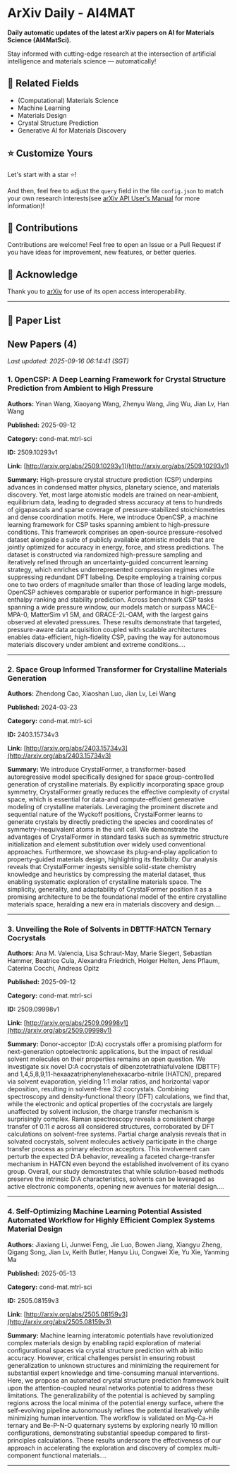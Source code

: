 # ArXiv Daily - AI4MAT

**Daily automatic updates of the latest arXiv papers on AI for Materials Science (AI4MatSci).** 

Stay informed with cutting-edge research at the intersection of artificial intelligence and materials science — automatically!

## :bookmark: Related Fields

- (Computational) Materials Science
- Machine Learning
- Materials Design
- Crystal Structure Prediction
- Generative AI for Materials Discovery

## :star: Customize Yours

Let's start with a star :star:!

And then, feel free to adjust the `query` field in the file `config.json` to match your own research interests(see [arXiv API User's Manual](https://info.arxiv.org/help/api/user-manual.html#51-details-of-query-construction) for more information)!

## :handshake: Contributions

Contributions are welcome!
 Feel free to open an Issue or a Pull Request if you have ideas for improvement, new features, or better queries.

## :blue_heart: ​Acknowledge

Thank you to [arXiv](https://arxiv.org/) for use of its open access interoperability.

---

## :scroll: Paper List


<!-- ARXIV_PAPERS_START -->

## New Papers (4)

*Last updated: 2025-09-16 06:14:41 (SGT)*

### 1. OpenCSP: A Deep Learning Framework for Crystal Structure Prediction from Ambient to High Pressure

**Authors:** Yinan Wang, Xiaoyang Wang, Zhenyu Wang, Jing Wu, Jian Lv, Han Wang

**Published:** 2025-09-12

**Category:** cond-mat.mtrl-sci

**ID:** 2509.10293v1

**Link:** [http://arxiv.org/abs/2509.10293v1](http://arxiv.org/abs/2509.10293v1)

**Summary:** High-pressure crystal structure prediction (CSP) underpins advances in
condensed matter physics, planetary science, and materials discovery. Yet, most
large atomistic models are trained on near-ambient, equilibrium data, leading
to degraded stress accuracy at tens to hundreds of gigapascals and sparse
coverage of pressure-stabilized stoichiometries and dense coordination motifs.
Here, we introduce OpenCSP, a machine learning framework for CSP tasks spanning
ambient to high-pressure conditions. This framework comprises an open-source
pressure-resolved dataset alongside a suite of publicly available atomistic
models that are jointly optimized for accuracy in energy, force, and stress
predictions. The dataset is constructed via randomized high-pressure sampling
and iteratively refined through an uncertainty-guided concurrent learning
strategy, which enriches underrepresented compression regimes while suppressing
redundant DFT labeling. Despite employing a training corpus one to two orders
of magnitude smaller than those of leading large models, OpenCSP achieves
comparable or superior performance in high-pressure enthalpy ranking and
stability prediction. Across benchmark CSP tasks spanning a wide pressure
window, our models match or surpass MACE-MPA-0, MatterSim v1 5M, and
GRACE-2L-OAM, with the largest gains observed at elevated pressures. These
results demonstrate that targeted, pressure-aware data acquisition coupled with
scalable architectures enables data-efficient, high-fidelity CSP, paving the
way for autonomous materials discovery under ambient and extreme conditions....

---

### 2. Space Group Informed Transformer for Crystalline Materials Generation

**Authors:** Zhendong Cao, Xiaoshan Luo, Jian Lv, Lei Wang

**Published:** 2024-03-23

**Category:** cond-mat.mtrl-sci

**ID:** 2403.15734v3

**Link:** [http://arxiv.org/abs/2403.15734v3](http://arxiv.org/abs/2403.15734v3)

**Summary:** We introduce CrystalFormer, a transformer-based autoregressive model
specifically designed for space group-controlled generation of crystalline
materials. By explicitly incorporating space group symmetry, CrystalFormer
greatly reduces the effective complexity of crystal space, which is essential
for data-and compute-efficient generative modeling of crystalline materials.
Leveraging the prominent discrete and sequential nature of the Wyckoff
positions, CrystalFormer learns to generate crystals by directly predicting the
species and coordinates of symmetry-inequivalent atoms in the unit cell. We
demonstrate the advantages of CrystalFormer in standard tasks such as symmetric
structure initialization and element substitution over widely used conventional
approaches. Furthermore, we showcase its plug-and-play application to
property-guided materials design, highlighting its flexibility. Our analysis
reveals that CrystalFormer ingests sensible solid-state chemistry knowledge and
heuristics by compressing the material dataset, thus enabling systematic
exploration of crystalline materials space. The simplicity, generality, and
adaptability of CrystalFormer position it as a promising architecture to be the
foundational model of the entire crystalline materials space, heralding a new
era in materials discovery and design....

---

### 3. Unveiling the Role of Solvents in DBTTF:HATCN Ternary Cocrystals

**Authors:** Ana M. Valencia, Lisa Schraut-May, Marie Siegert, Sebastian Hammer, Beatrice Cula, Alexandra Friedrich, Holger Helten, Jens Pflaum, Caterina Cocchi, Andreas Opitz

**Published:** 2025-09-12

**Category:** cond-mat.mtrl-sci

**ID:** 2509.09998v1

**Link:** [http://arxiv.org/abs/2509.09998v1](http://arxiv.org/abs/2509.09998v1)

**Summary:** Donor-acceptor (D:A) cocrystals offer a promising platform for
next-generation optoelectronic applications, but the impact of residual solvent
molecules on their properties remains an open question. We investigate six
novel D:A cocrystals of dibenzotetrathiafulvalene (DBTTF) and
1,4,5,8,9,11-hexaazatriphenylenehexacarbo-nitrile (HATCN), prepared via solvent
evaporation, yielding 1:1 molar ratios, and horizontal vapor deposition,
resulting in solvent-free 3:2 cocrystals. Combining spectroscopy and
density-functional theory (DFT) calculations, we find that, while the
electronic and optical properties of the cocrystals are largely unaffected by
solvent inclusion, the charge transfer mechanism is surprisingly complex. Raman
spectroscopy reveals a consistent charge transfer of 0.11 $e$ across all
considered structures, corroborated by DFT calculations on solvent-free
systems. Partial charge analysis reveals that in solvated cocrystals, solvent
molecules actively participate in the charge transfer process as primary
electron acceptors. This involvement can perturb the expected D:A behavior,
revealing a faceted charge-transfer mechanism in HATCN even beyond the
established involvement of its cyano group. Overall, our study demonstrates
that while solution-based methods preserve the intrinsic D:A characteristics,
solvents can be leveraged as active electronic components, opening new avenues
for material design....

---

### 4. Self-Optimizing Machine Learning Potential Assisted Automated Workflow for Highly Efficient Complex Systems Material Design

**Authors:** Jiaxiang Li, Junwei Feng, Jie Luo, Bowen Jiang, Xiangyu Zheng, Qigang Song, Jian Lv, Keith Butler, Hanyu Liu, Congwei Xie, Yu Xie, Yanming Ma

**Published:** 2025-05-13

**Category:** cond-mat.mtrl-sci

**ID:** 2505.08159v3

**Link:** [http://arxiv.org/abs/2505.08159v3](http://arxiv.org/abs/2505.08159v3)

**Summary:** Machine learning interatomic potentials have revolutionized complex materials
design by enabling rapid exploration of material configurational spaces via
crystal structure prediction with ab initio accuracy. However, critical
challenges persist in ensuring robust generalization to unknown structures and
minimizing the requirement for substantial expert knowledge and time-consuming
manual interventions. Here, we propose an automated crystal structure
prediction framework built upon the attention-coupled neural networks potential
to address these limitations. The generalizability of the potential is achieved
by sampling regions across the local minima of the potential energy surface,
where the self-evolving pipeline autonomously refines the potential iteratively
while minimizing human intervention. The workflow is validated on Mg-Ca-H
ternary and Be-P-N-O quaternary systems by exploring nearly 10 million
configurations, demonstrating substantial speedup compared to first-principles
calculations. These results underscore the effectiveness of our approach in
accelerating the exploration and discovery of complex multi-component
functional materials....

---


<!-- ARXIV_PAPERS_END -->